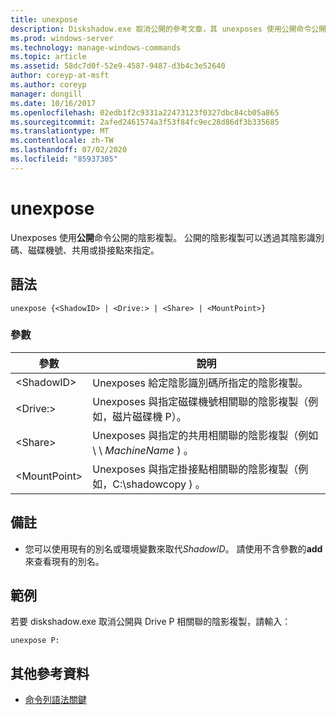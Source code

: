 ```yaml
---
title: unexpose
description: Diskshadow.exe 取消公開的參考文章，其 unexposes 使用公開命令公開的陰影複製。
ms.prod: windows-server
ms.technology: manage-windows-commands
ms.topic: article
ms.assetid: 58dc7d0f-52e9-4587-9487-d3b4c3e52640
author: coreyp-at-msft
ms.author: coreyp
manager: dongill
ms.date: 10/16/2017
ms.openlocfilehash: 02edb1f2c9331a22473123f0327dbc84cb05a865
ms.sourcegitcommit: 2afed2461574a3f53f84fc9ec28d86df3b335685
ms.translationtype: MT
ms.contentlocale: zh-TW
ms.lasthandoff: 07/02/2020
ms.locfileid: "85937305"
---
```

# <a name="unexpose"></a>unexpose

Unexposes 使用**公開**命令公開的陰影複製。 公開的陰影複製可以透過其陰影識別碼、磁碟機號、共用或掛接點來指定。



## <a name="syntax"></a>語法

```
unexpose {<ShadowID> | <Drive:> | <Share> | <MountPoint>}
```

### <a name="parameters"></a>參數

|參數|說明|
|---------|-----------|
|\<ShadowID>|Unexposes 給定陰影識別碼所指定的陰影複製。|
|\<Drive:>|Unexposes 與指定磁碟機號相關聯的陰影複製（例如，磁片磁碟機 P）。|
|\<Share>|Unexposes 與指定的共用相關聯的陰影複製（例如 \\ \\ *MachineName* \) 。|
|\<MountPoint>|Unexposes 與指定掛接點相關聯的陰影複製（例如，C:\shadowcopy \) 。|

## <a name="remarks"></a>備註

-   您可以使用現有的別名或環境變數來取代*ShadowID*。 請使用不含參數的**add**來查看現有的別名。

## <a name="examples"></a>範例

若要 diskshadow.exe 取消公開與 Drive P 相關聯的陰影複製，請輸入：
```
unexpose P:
```

## <a name="additional-references"></a>其他參考資料

- [命令列語法關鍵](command-line-syntax-key.md)